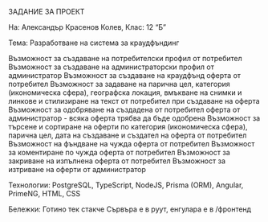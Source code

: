 ЗАДАНИЕ ЗА ПРОЕКТ

На: Александър Красенов Колев, Клас: 12 “Б”

Тема: Разработване на система за краудфъндинг

Възможност за създаване на потребителски профил от потребител
Възможност за създаване на администраторски профил от администратор
Възможност за създаване на краудфънд оферта от потребител
Възможност за задаване на парична цел, категория (икономическа сфера),  географска локация, вмъкване на снимки и линкове и стилизиране на текст от потребител при създаване на оферта
Възможност за одобряване на създадена от потребител оферта от администратор - всяка оферта трябва да бъде одобрена
Възможност за търсене и сортиране на оферти по категория (икономическа сфера), парична цел, дата на създаване и създател на оферта от потребител
Възможност на фъндване на чужда оферта от потребител
Възможност за коментиране по чужда оферта от потребител
Възможност за закриване на изпълнена оферта от потребител
Възможност за изтриване на оферти от администратор
	
Технологии: PostgreSQL, TypeScript, NodeJS, Prisma (ORM), Angular, PrimeNG, HTML, CSS 

Бележки:
Готино тек стакче
Сървъра е в руут, енгулара е в /фронтенд
